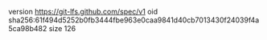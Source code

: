 version https://git-lfs.github.com/spec/v1
oid sha256:61f494d5252b0fb3444fbe963e0caa9841d40cb7013430f24039f4a5ca98b482
size 126

